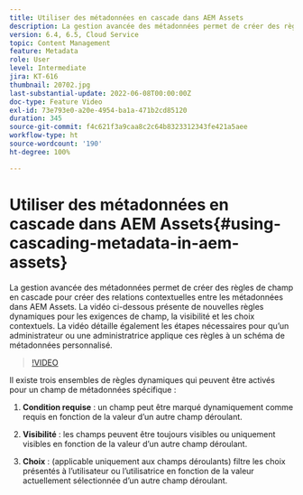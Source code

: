 ```yaml
---
title: Utiliser des métadonnées en cascade dans AEM Assets
description: La gestion avancée des métadonnées permet de créer des règles de champ en cascade pour créer des relations contextuelles entre les métadonnées dans AEM Assets. La vidéo ci-dessous présente de nouvelles règles dynamiques pour les exigences de champ, la visibilité et les choix contextuels. La vidéo détaille également les étapes nécessaires pour qu’un administrateur ou une administratrice applique ces règles à un schéma de métadonnées personnalisé.
version: 6.4, 6.5, Cloud Service
topic: Content Management
feature: Metadata
role: User
level: Intermediate
jira: KT-616
thumbnail: 20702.jpg
last-substantial-update: 2022-06-08T00:00:00Z
doc-type: Feature Video
exl-id: 73e793e0-a20e-4954-ba1a-471b2cd85120
duration: 345
source-git-commit: f4c621f3a9caa8c2c64b8323312343fe421a5aee
workflow-type: ht
source-wordcount: '190'
ht-degree: 100%

---
```


# Utiliser des métadonnées en cascade dans AEM Assets{#using-cascading-metadata-in-aem-assets}

La gestion avancée des métadonnées permet de créer des règles de champ en cascade pour créer des relations contextuelles entre les métadonnées dans AEM Assets. La vidéo ci-dessous présente de nouvelles règles dynamiques pour les exigences de champ, la visibilité et les choix contextuels. La vidéo détaille également les étapes nécessaires pour qu’un administrateur ou une administratrice applique ces règles à un schéma de métadonnées personnalisé.

>[!VIDEO](https://video.tv.adobe.com/v/20702?quality=12&learn=on)

Il existe trois ensembles de règles dynamiques qui peuvent être activés pour un champ de métadonnées spécifique :

1. **Condition requise** : un champ peut être marqué dynamiquement comme requis en fonction de la valeur d’un autre champ déroulant.

2. **Visibilité** : les champs peuvent être toujours visibles ou uniquement visibles en fonction de la valeur d’un autre champ déroulant.

3. **Choix** : (applicable uniquement aux champs déroulants) filtre les choix présentés à l’utilisateur ou l’utilisatrice en fonction de la valeur actuellement sélectionnée d’un autre champ déroulant.
